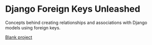 # Django Foreign Keys Unleashed

Concepts behind creating relationships and associations with Django models using foreign keys.

[Blank project](../../tree/c618a4f2451e5c34c9b1a9bf32a9dd566aba0795)
